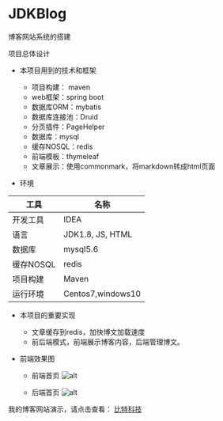 # JDKBlog
博客网站系统的搭建

项目总体设计

- 本项目用到的技术和框架
  - 项目构建： maven
  - web框架：spring boot
  - 数据库ORM：mybatis
  - 数据库连接池：Druid
  - 分页插件：PageHelper
  - 数据库：mysql
  - 缓存NOSQL：redis
  - 前端模板：thymeleaf
  - 文章展示：使用commonmark，将markdown转成html页面

- 环境

工具| 名称 
------- | ------- 
开发工具	| IDEA
语言| JDK1.8, JS, HTML
数据库| mysql5.6
缓存NOSQL| redis
项目构建| Maven
运行环境| Centos7,windows10

- 本项目的重要实现
  - 文章缓存到redis，加快博文加载速度
  - 前后端模式，前端展示博客内容，后端管理博文。
  
  
- 前端效果图

  - 前端首页
  ![alt](http://bittechblog.com/upload/2020/05/4dolea2ic2j0kodqpin5nj76mt.png)
  
  - 后端首页
  ![alt](http://bittechblog.com//upload/2020/05/0jrq2g6ho4jn3qjehj6j73cfcq.png)
  

我的博客网站演示，请点击查看：
<a href="http://bittechblog.com/" size = 4>比特科技</a>

